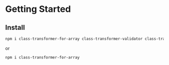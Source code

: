 # Getting Started

## Install

```bash
npm i class-transformer-for-array class-transformer-validator class-transformer class-validator reflect-metadata
```

or

```bash
npm i class-transformer-for-array
```
